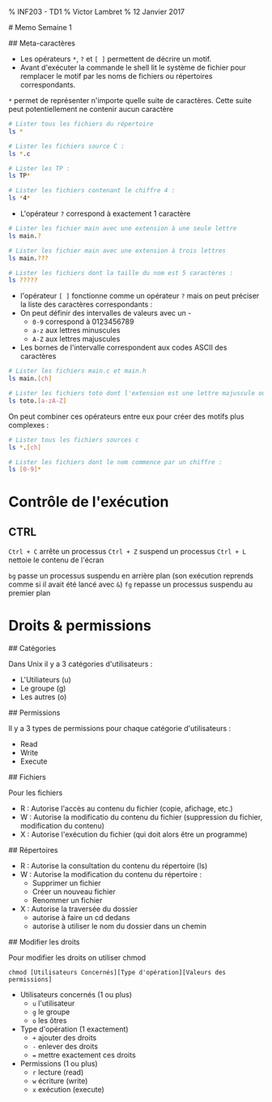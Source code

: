 % INF203 - TD1
% Victor Lambret
% 12 Janvier 2017

# Memo Semaine 1

## Meta-caractères

- Les opérateurs `*`, `?` et `[ ]` permettent de décrire un motif.
- Avant d'exécuter la commande le shell lit le système de fichier pour remplacer le motif par les noms de fichiers ou répertoires correspondants.

`*` permet de représenter n'importe quelle suite de caractères. Cette suite peut potentiellement ne contenir aucun caractère

```bash
# Lister tous les fichiers du répertoire
ls *

# Lister les fichiers source C :
ls *.c

# Lister les TP :
ls TP*

# Lister les fichiers contenant le chiffre 4 :
ls *4*
```

- L'opérateur `?` correspond à exactement 1 caractère

```bash
# Lister les fichier main avec une extension à une seule lettre
ls main.?

# Lister les fichier main avec une extension à trois lettres
ls main.???

# Lister les fichiers dont la taille du nom est 5 caractères :
ls ?????
```

- l'opérateur `[ ]` fonctionne comme un opérateur `?` mais on peut préciser la liste des caractères correspondants :
- On peut définir des intervalles de valeurs avec un -
	- `0-9` correspond à 0123456789
	- `a-z` aux lettres minuscules
	- `A-Z` aux lettres majuscules
- Les bornes de l'intervalle correspondent aux codes ASCII des caractères

```bash
# Lister les fichiers main.c et main.h
ls main.[ch]

# Lister les fichiers toto dont l'extension est une lettre majuscule ou minuscule :
ls toto.[a-zA-Z]
```

On peut combiner ces opérateurs entre eux pour créer des motifs plus complexes :

```bash
# Lister tous les fichiers sources c
ls *.[ch]

# Lister les fichiers dont le nom commence par un chiffre :
ls [0-9]*
```

# Contrôle de l'exécution

## CTRL

`Ctrl + C` arrête un processus
`Ctrl + Z` suspend un processus
`Ctrl + L` nettoie le contenu de l'écran

`bg` passe un processus suspendu en arrière plan (son exécution reprends comme si il avait été lancé avec `&`)
`fg` repasse un processus suspendu au premier plan
	
# Droits & permissions

## Catégories

Dans Unix il y a 3 catégories d'utilisateurs :

- L'Utiliateurs (u)
- Le groupe (g)
- Les autres (o)

## Permissions

Il y a 3 types de permissions pour chaque catégorie d'utilisateurs :

- Read
- Write
- Execute

## Fichiers

Pour les fichiers

- R : Autorise l'accès au contenu du fichier (copie, afichage, etc.)
- W : Autorise la modificatio du contenu du fichier (suppression du fichier, modification du contenu)
- X : Autorise l'exécution du fichier (qui doit alors être un programme)

## Répertoires

- R : Autorise la consultation du contenu du répertoire (ls)
- W : Autorise la modification du contenu du répertoire :
	- Supprimer un fichier
	- Créer un nouveau fichier
	- Renommer un fichier
- X : Autorise la traversée du dossier
	- autorise à faire un cd dedans
	- autorise à utiliser le nom du dossier dans un chemin

## Modifier les droits

Pour modifier les droits on utiliser chmod

```
chmod [Utilisateurs Concernés][Type d'opération][Valeurs des permissions]
```

- Utilisateurs concernés (1 ou plus)
	- `u` l'utilisateur
	- `g` le groupe
	- `o` les ôtres
- Type d'opération (1 exactement)
	- `+` ajouter des droits
	- `-` enlever des droits
	- `=` mettre exactement ces droits
- Permissions (1 ou plus)
	- `r` lecture (read)
	- `w` écriture (write)
	- `x` exécution (execute)
